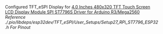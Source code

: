 Configured TFT_eSPI Display for [4.0 Inches 480x320 TFT Touch Screen LCD Display Module SPI ST7796S Driver for Arduino R3/Mega2560](https://www.amazon.com/dp/B0CKRJ81B5?th=1)
*Reference ./.pio/libdeps/esp32dev/TFT_eSPI/User_Setups/Setup27_RPi_ST7796_ESP32.h For Pinout*

